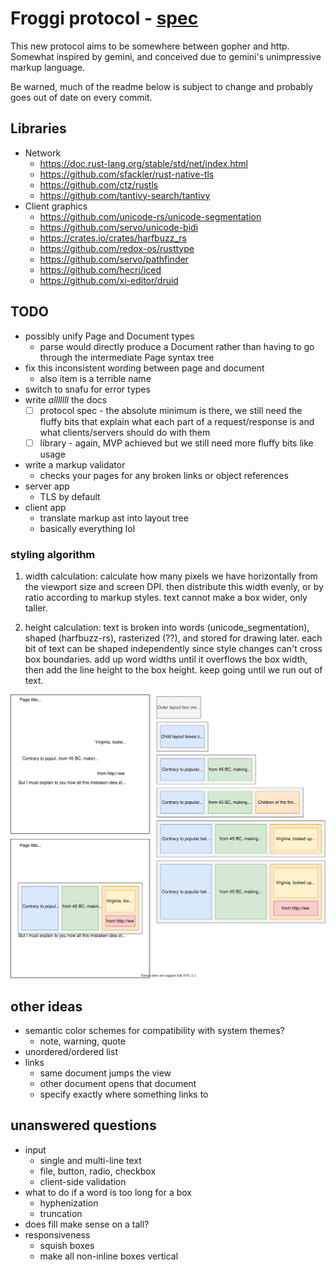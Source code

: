 # Froggi protocol - [spec](https://github.com/zphixon/froggi/blob/main/spec.md)

This new protocol aims to be somewhere between gopher and http. Somewhat
inspired by gemini, and conceived due to gemini's unimpressive markup language.

Be warned, much of the readme below is subject to change and probably goes out
of date on every commit.

## Libraries

* Network
  * https://doc.rust-lang.org/stable/std/net/index.html
  * https://github.com/sfackler/rust-native-tls
  * https://github.com/ctz/rustls
  * https://github.com/tantivy-search/tantivy
* Client graphics
  * https://github.com/unicode-rs/unicode-segmentation
  * https://github.com/servo/unicode-bidi
  * https://crates.io/crates/harfbuzz_rs
  * https://github.com/redox-os/rusttype
  * https://github.com/servo/pathfinder
  * https://github.com/hecrj/iced
  * https://github.com/xi-editor/druid

## TODO

* possibly unify Page and Document types
  * parse would directly produce a Document rather than having to go through the
    intermediate Page syntax tree
* fix this inconsistent wording between page and document
  * also item is a terrible name
* switch to snafu for error types
* write *alllllll* the docs
  * [ ] protocol spec - the absolute minimum is there, we still need the fluffy
    bits that explain what each part of a request/response is and what
    clients/servers should do with them
  * [ ] library - again, MVP achieved but we still need more fluffy bits like
    usage
* write a markup validator
  * checks your pages for any broken links or object references
* server app
  * TLS by default
* client app
  * translate markup ast into layout tree
  * basically everything lol

### styling algorithm

1. width calculation: calculate how many pixels we have horizontally from the
   viewport size and screen DPI. then distribute this width evenly, or by
   ratio according to markup styles. text cannot make a box wider, only taller.

2. height calculation: text is broken into words (unicode_segmentation), shaped
   (harfbuzz-rs), rasterized (??), and stored for drawing later. each bit of
   text can be shaped independently since style changes can't cross box
   boundaries. add up word widths until it overflows the box width, then add
   the line height to the box height. keep going until we run out of text.

![Diagram](https://github.com/zphixon/froggi/blob/main/notes/display.svg)

## other ideas

* semantic color schemes for compatibility with system themes?
  * note, warning, quote
* unordered/ordered list
* links
  * same document jumps the view
  * other document opens that document
  * specify exactly where something links to

## unanswered questions
* input
  * single and multi-line text
  * file, button, radio, checkbox
  * client-side validation
* what to do if a word is too long for a box
  * hyphenization
  * truncation
* does fill make sense on a tall?
* responsiveness
  * squish boxes
  * make all non-inline boxes vertical


